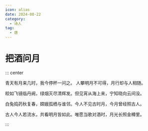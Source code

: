 ```yaml
---
icon: alias
date: 2024-08-22
category:
  - 诗人
tag:
  - 唐
---
```


# 把酒问月

<!-- more -->


::: center 

青天有月来几时，我今停杯一问之。 人攀明月不可得，月行却与人相随。

皎如飞镜临丹阙，绿烟灭尽清辉发。但见宵从海上来，宁知晓向云间没。

白兔捣药秋复春，嫦娥孤栖与谁邻。今人不见古时月，今月曾经照古人。

古人今人若流水，共看明月皆如此。唯愿当歌对酒时，月光长照金樽里。

:::
